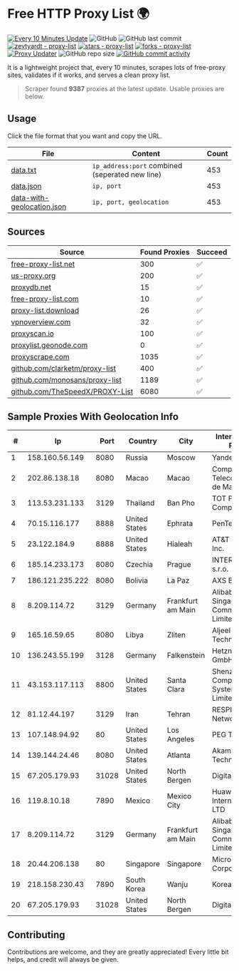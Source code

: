 
# Free HTTP Proxy List 🌍

[![Every 10 Minutes Update](https://github.com/mertguvencli/http-proxy-list/actions/workflows/main.yml/badge.svg?branch=main)](https://github.com/mertguvencli/http-proxy-list/actions/workflows/main.yml)
![GitHub](https://img.shields.io/github/license/mertguvencli/http-proxy-list)
![GitHub last commit](https://img.shields.io/github/last-commit/mertguvencli/http-proxy-list)
[![zevtyardt - proxy-list](https://img.shields.io/static/v1?label=zevtyardt&message=proxy-list&color=blue&logo=github)](https://github.com/zevtyardt/proxy-list "Go to GitHub repo")
[![stars - proxy-list](https://img.shields.io/github/stars/zevtyardt/proxy-list?style=social)](https://github.com/zevtyardt/proxy-list)
[![forks - proxy-list](https://img.shields.io/github/forks/zevtyardt/proxy-list?style=social)](https://github.com/zevtyardt/proxy-list)
[![Proxy Updater](https://github.com/zevtyardt/proxy-list/workflows/Proxy%20Updater/badge.svg)](https://github.com/zevtyardt/proxy-list/actions?query=workflow:"Proxy+Updater")
![GitHub repo size](https://img.shields.io/github/repo-size/zevtyardt/proxy-list)
[![GitHub commit activity](https://img.shields.io/github/commit-activity/m/zevtyardt/proxy-list?logo=commits)](https://github.com/zevtyardt/proxy-list/commits/main)

It is a lightweight project that, every 10 minutes, scrapes lots of free-proxy sites, validates if it works, and serves a clean proxy list.

> Scraper found **9387** proxies at the latest update. Usable proxies are below.

## Usage

Click the file format that you want and copy the URL.

|File|Content|Count|
|----|-------|-----|
|[data.txt](https://raw.githubusercontent.com/mertguvencli/http-proxy-list/main/proxy-list/data.txt)|`ip_address:port` combined (seperated new line)|453|
|[data.json](https://raw.githubusercontent.com/mertguvencli/http-proxy-list/main/proxy-list/data.json)|`ip, port`|453|
|[data-with-geolocation.json](https://raw.githubusercontent.com/mertguvencli/http-proxy-list/main/proxy-list/data-with-geolocation.json)|`ip, port, geolocation`|453|

## Sources

|Source|Found Proxies|Succeed|
|------|-------------|-------|
|[free-proxy-list.net](https://free-proxy-list.net)|300|✅|
|[us-proxy.org](https://www.us-proxy.org)|200|✅|
|[proxydb.net](http://proxydb.net)|15|✅|
|[free-proxy-list.com](https://free-proxy-list.com/?page=&port=&type%5B%5D=http&type%5B%5D=https&up_time=0&search=Search)|10|✅|
|[proxy-list.download](https://www.proxy-list.download/HTTP)|26|✅|
|[vpnoverview.com](https://vpnoverview.com/privacy/anonymous-browsing/free-proxy-servers)|32|✅|
|[proxyscan.io](https://www.proxyscan.io)|100|✅|
|[proxylist.geonode.com](https://proxylist.geonode.com/api/proxy-list?limit=300&page=1&sort_by=lastChecked&sort_type=desc&protocols=http,https)|0|✅|
|[proxyscrape.com](https://api.proxyscrape.com/v2/?request=displayproxies&protocol=http&timeout=10000&country=all&ssl=all&anonymity=all)|1035|✅|
|[github.com/clarketm/proxy-list](https://raw.githubusercontent.com/clarketm/proxy-list/master/proxy-list-raw.txt)|400|✅|
|[github.com/monosans/proxy-list](https://raw.githubusercontent.com/monosans/proxy-list/main/proxies/http.txt)|1189|✅|
|[github.com/TheSpeedX/PROXY-List](https://raw.githubusercontent.com/TheSpeedX/PROXY-List/master/http.txt)|6080|✅|


## Sample Proxies With Geolocation Info

|#|Ip|Port|Country|City|Internet Service Provider|
|-|--|----|-------|----|-------------------------|
|1|158.160.56.149|8080|Russia|Moscow|Yandex.Cloud LLC|
|2|202.86.138.18|8080|Macao|Macao|Companhia de Telecomunicacoes de Macau|
|3|113.53.231.133|3129|Thailand|Ban Pho|TOT Public Company Limited|
|4|70.15.116.177|8888|United States|Ephrata|PenTeleData Inc.|
|5|23.122.184.9|8888|United States|Hialeah|AT&T Services, Inc.|
|6|185.14.233.173|8080|Czechia|Prague|INTERCONNECT s.r.o.|
|7|186.121.235.222|8080|Bolivia|La Paz|AXS Bolivia S. A.|
|8|8.209.114.72|3129|Germany|Frankfurt am Main|Alibaba.com Singapore E-Commerce Private Limited|
|9|165.16.59.65|8080|Libya|Zliten|Aljeel Aljadeed For Technology|
|10|136.243.55.199|3128|Germany|Falkenstein|Hetzner Online GmbH|
|11|43.153.117.113|8800|United States|Santa Clara|Shenzhen Tencent Computer Systems Company Limited|
|12|81.12.44.197|3129|Iran|Tehran|RESPINA Networks|
|13|107.148.94.92|80|United States|Los Angeles|PEG TECH INC|
|14|139.144.24.46|8080|United States|Atlanta|Akamai Technologies, Inc.|
|15|67.205.179.93|31028|United States|North Bergen|DigitalOcean, LLC|
|16|119.8.10.18|7890|Mexico|Mexico City|Huawei International Pte. LTD|
|17|8.209.114.72|3129|Germany|Frankfurt am Main|Alibaba.com Singapore E-Commerce Private Limited|
|18|20.44.206.138|80|Singapore|Singapore|Microsoft Corporation|
|19|218.158.230.43|7890|South Korea|Wanju|Korea Telecom|
|20|67.205.179.93|31028|United States|North Bergen|DigitalOcean, LLC|



## Contributing

Contributions are welcome, and they are greatly appreciated! Every
little bit helps, and credit will always be given.

